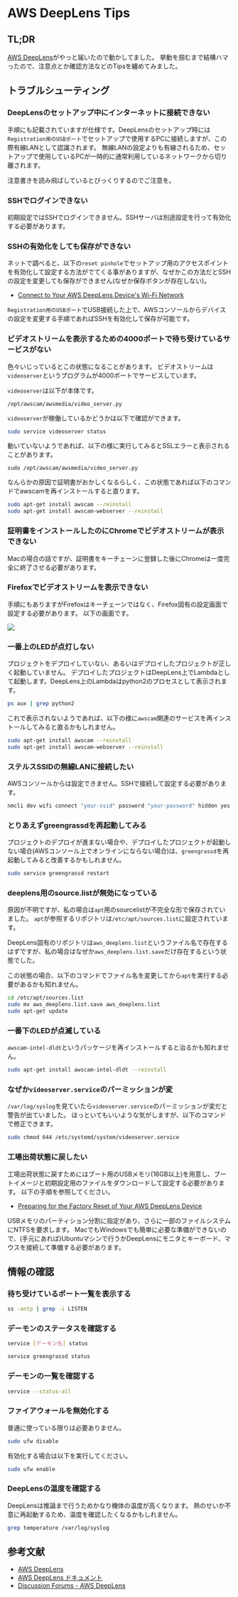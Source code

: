 # AWS DeepLens Tips

## TL;DR

[AWS DeepLens](https://aws.amazon.com/jp/deeplens/)がやっと届いたので動かしてました。
挙動を掴むまで結構ハマったので、注意点とか確認方法などのTipsを纏めてみました。

## トラブルシューティング

### DeepLensのセットアップ中にインターネットに接続できない

手順にも記載されていますが仕様です。DeepLensのセットアップ時には`Registration用のUSBポート`でセットアップで使用するPCに接続しますが、この際有線LANとして認識されます。
無線LANの設定よりも有線されるため、セットアップで使用しているPCが一時的に通常利用しているネットワークから切り離されます。

注意書きを読み飛ばしているとびっくりするのでご注意を。

### SSHでログインできない

初期設定ではSSHでログインできません。SSHサーバは別途設定を行って有効化する必要があります。

### SSHの有効化をしても保存ができない

ネットで調べると、以下の`reset pinhole`でセットアップ用のアクセスポイントを有効化して設定する方法がでてくる事がありますが、なぜかこの方法だとSSHの設定を変更しても保存ができません(なぜか保存ボタンが存在しない)。

* [Connect to Your AWS DeepLens Device's Wi-Fi Network](https://github.com/awsdocs/aws-deeplens-user-guide/blob/master/doc_source/deeplens-getting-started-connect.md)

`Registration用のUSBポート`でUSB接続した上で、AWSコンソールからデバイスの設定を変更する手順であればSSHを有効化して保存が可能です。

### ビデオストリームを表示するための4000ポートで待ち受けているサービスがない

色々いじっているとこの状態になることがあります。
ビデオストリームは`videoserver`というプログラムが4000ポートでサービスしています。

`videoserver`は以下が本体です。

```
/opt/awscam/awsmedia/video_server.py
```

`videoserver`が稼働しているかどうかは以下で確認ができます。

```bash
sudo service videoserver status
```

動いていないようであれば、以下の様に実行してみるとSSLエラーと表示されることがあります。

```
sudo /opt/awscam/awsmedia/video_server.py
```

なんらかの原因で証明書がおかしくなるらしく、この状態であれば以下のコマンドでawscamを再インストールすると直ります。

```bash
sudo apt-get install awscam --reinstall
sudo apt-get install awscam-webserver --reinstall
```

### 証明書をインストールしたのにChromeでビデオストリームが表示できない

Macの場合の話ですが、証明書をキーチェーンに登録した後にChromeは一度完全に終了させる必要があります。

### Firefoxでビデオストリームを表示できない

手順にもありますがFirefoxはキーチェーンではなく、Firefox固有の設定画面で設定する必要があります。
以下の画面です。

![](images/firefox-cert-pref.png)

### 一番上のLEDが点灯しない

プロジェクトをデプロイしていない、あるいはデプロイしたプロジェクトが正しく起動していません。
デプロイしたプロジェクトはDeepLens上でLambdaとして起動します。DeepLens上のLambdaはpython2のプロセスとして表示されます。

```bash
ps aux | grep python2
```

これで表示されないようであれば、以下の様に`awscam`関連のサービスを再インストールしてみると直るかもしれません。


```bash
sudo apt-get install awscam --reinstall
sudo apt-get install awscam-webserver --reinstall
```

### ステルスSSIDの無線LANに接続したい

AWSコンソールからは設定できません。SSHで接続して設定する必要があります。

```bash
nmcli dev wifi connect "your-ssid" password "your-password" hidden yes
```

### とりあえずgreengrassdを再起動してみる

プロジェクトのデプロイが進まない場合や、デプロイしたプロジェクトが起動しない場合(AWSコンソール上でオンラインにならない場合)は、`greengrassd`を再起動してみると改善するかもしれません。

```bash
sudo service greengrassd restart
```

### deeplens用のsource.listが無効になっている

原因が不明ですが、私の場合は`apt`用のsourcelistが不完全な形で保存されていました。
`apt`が参照するリポジトリは`/etc/apt/sources.list`に設定されています。

DeepLens固有のリポジトリは`aws_deeplens.list`というファイル名で存在するはずですが、私の場合はなぜか`aws_deeplens.list.save`だけ存在するという状態でした。

この状態の場合、以下のコマンドでファイル名を変更してから`apt`を実行する必要があるかも知れません。

```bash
cd /etc/apt/sources.list
sudo mv aws_deeplens.list.save aws_deeplens.list
sudo apt-get update
```

### 一番下のLEDが点滅している

`awscam-intel-dldt`というパッケージを再インストールすると治るかも知れません。

```bash
sudo apt-get install awscam-intel-dldt --reinstall
```

### なぜか`videoserver.service`のパーミッションが変

`/var/log/syslog`を見ていたら`videoserver.service`のパーミッションが変だと警告が出ていました。
ほっといてもいいような気がしますが、以下のコマンドで修正できます。

```bash
sudo chmod 644 /etc/systemd/system/videoserver.service
```

### 工場出荷状態に戻したい

工場出荷状態に戻すためにはブート用のUSBメモリ(16GB以上)を用意し、ブートイメージと初期設定用のファイルをダウンロードして設定する必要があります。
以下の手順を参照してください。

* [Preparing for the Factory Reset of Your AWS DeepLens Device](https://docs.aws.amazon.com/deeplens/latest/dg/deeplens-device-factory-reset-preparation.html)

USBメモリのパーティション分割に指定があり、さらに一部のファイルシステムにNTFSを要求します。
MacでもWindowsでも簡単に必要な準備ができないので、(手元にあれば)Ubuntuマシンで行うかDeepLensにモニタとキーボード、マウスを接続して準備する必要があります。

## 情報の確認

### 待ち受けているポート一覧を表示する

```bash
ss -antp | grep -i LISTEN
```

### デーモンのステータスを確認する

```bash
service [デーモン名] status
```

```bash
service greengrassd status
```

### デーモンの一覧を確認する

```bash
service --status-all
```

### ファイアウォールを無効化する

普通に使っている限りは必要ありません。

```bash
sudo ufw disable
```

有効化する場合は以下を実行してください。

```bash
sudo ufw enable
```

### DeepLensの温度を確認する

DeepLensは推論まで行うためかなり機体の温度が高くなります。
熱のせいか不意に再起動するため、温度を確認したくなるかもしれません。

```bash
grep temperature /var/log/syslog
```

## 参考文献

* [AWS DeepLens](https://aws.amazon.com/jp/deeplens/)
* [AWS DeepLens ドキュメント](https://docs.aws.amazon.com/deeplens/index.html)
* [Discussion Forums - AWS DeepLens](https://forums.aws.amazon.com/forum.jspa?forumID=275)